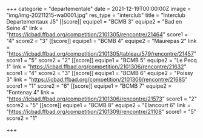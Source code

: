 +++
categorie = "departementale"
date = 2021-12-19T00:00:00Z
image = "img/img-20211215-wa0001.jpg"
res_type = "interclub"
title = "Interclub Departementaux J5"
[[score]]
equipe1 = "BCMB 3"
equipe2 = "Bad en Seine 4"
link = "https://icbad.ffbad.org/competition/2101305/rencontre/21464"
score1 = "4"
score2 = "3"
[[score]]
equipe1 = "BCMB 4"
equipe2 = "Maurepas 2"
link = "https://icbad.ffbad.org/competition/2101305/tableau/579/rencontre/21457"
score1 = "5"
score2 = "2"
[[score]]
equipe1 = "BCMB 5"
equipe2 = "Le Pecq 1"
link = "https://icbad.ffbad.org/competition/2101306/rencontre/21632"
score1 = "4"
score2 = "3"
[[score]]
equipe1 = "BCMB 6"
equipe2 = "Poissy 3"
link = "https://icbad.ffbad.org/competition/2101306/rencontre/21685"
score1 = "1"
score2 = "6"
[[score]]
equipe1 = "BCMB 7"
equipe2 = "Fontenay 4"
link = "https://icbad.ffbad.org/competition/2101306/rencontre/21573"
score1 = "2"
score2 = "5"
[[score]]
equipe1 = "BCMB 8"
equipe2 = "Elancourt 6"
link = "https://icbad.ffbad.org/competition/2101309/rencontre/21108"
score1 = "5"
score2 = "1"

+++
